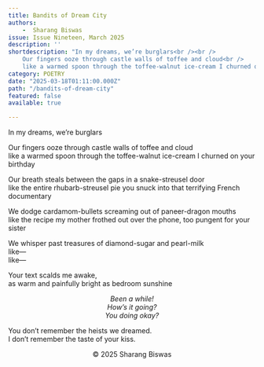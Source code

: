 ```yaml
---
title: Bandits of Dream City
authors: 
    -  Sharang Biswas
issue: Issue Nineteen, March 2025
description: ''
shortdescription: "In my dreams, we’re burglars<br /><br />
    Our fingers ooze through castle walls of toffee and cloud<br />
    like a warmed spoon through the toffee-walnut ice-cream I churned on your birthday"
category: POETRY
date: "2025-03-18T01:11:00.000Z"
path: "/bandits-of-dream-city"
featured: false
available: true

---
```


In my dreams, we’re burglars

Our fingers ooze through castle walls of toffee and cloud<br />
like a warmed spoon through the toffee-walnut ice-cream I churned on your birthday

Our breath steals between the gaps in a snake-streusel door<br />
like the entire rhubarb-streusel pie you snuck into that terrifying French documentary 

We dodge cardamom-bullets screaming out of paneer-dragon mouths<br />
like the recipe my mother frothed out over the phone, too pungent for your sister

We whisper past treasures of diamond-sugar and pearl-milk <br />
like—<br />
like—

Your text scalds me awake,<br /> 
as warm and painfully bright as bedroom sunshine

<p style="text-align: center;"> <em>
Been a while!<br />
How’s it going?<br />
You doing okay?
</em></p>

You don’t remember the heists we dreamed.<br />
I don’t remember the taste of your kiss.


<p style="text-align: center;">© 2025 Sharang Biswas </p>


